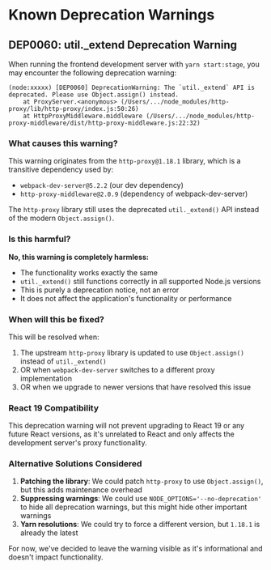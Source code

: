 # Known Deprecation Warnings

## DEP0060: util._extend Deprecation Warning

When running the frontend development server with `yarn start:stage`, you may encounter the following deprecation warning:

```code
(node:xxxxx) [DEP0060] DeprecationWarning: The `util._extend` API is deprecated. Please use Object.assign() instead.
    at ProxyServer.<anonymous> (/Users/.../node_modules/http-proxy/lib/http-proxy/index.js:50:26)
    at HttpProxyMiddleware.middleware (/Users/.../node_modules/http-proxy-middleware/dist/http-proxy-middleware.js:22:32)
```

### What causes this warning?

This warning originates from the `http-proxy@1.18.1` library, which is a transitive dependency used by:

- `webpack-dev-server@5.2.2` (our dev dependency)
- `http-proxy-middleware@2.0.9` (dependency of webpack-dev-server)

The `http-proxy` library still uses the deprecated `util._extend()` API instead of the modern `Object.assign()`.

### Is this harmful?

**No, this warning is completely harmless:**

- The functionality works exactly the same
- `util._extend()` still functions correctly in all supported Node.js versions
- This is purely a deprecation notice, not an error
- It does not affect the application's functionality or performance

### When will this be fixed?

This will be resolved when:

1. The upstream `http-proxy` library is updated to use `Object.assign()` instead of `util._extend()`
2. OR when `webpack-dev-server` switches to a different proxy implementation
3. OR when we upgrade to newer versions that have resolved this issue

### React 19 Compatibility

This deprecation warning will not prevent upgrading to React 19 or any future React versions, as it's unrelated to React and only affects the development server's proxy functionality.

### Alternative Solutions Considered

1. **Patching the library**: We could patch `http-proxy` to use `Object.assign()`, but this adds maintenance overhead
2. **Suppressing warnings**: We could use `NODE_OPTIONS='--no-deprecation'` to hide all deprecation warnings, but this might hide other important warnings
3. **Yarn resolutions**: We could try to force a different version, but `1.18.1` is already the latest

For now, we've decided to leave the warning visible as it's informational and doesn't impact functionality.
